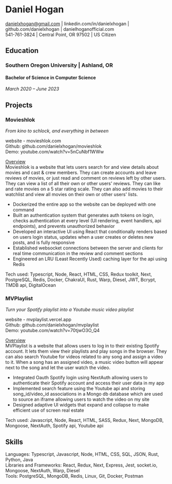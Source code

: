 # Daniel Hogan

danielxhogan@gmail.com | linkedin.com/in/danielxhogan | github.com/danielxhogan | danielhoganofficial.com \
541-761-3824 | Central Point, OR 97502 | US Citizen

## Education

### Southern Oregon University | Ashland, OR

#### Bachelor of Science in Computer Science

_March 2020 – June 2023_

## Projects

### Movieshlok

_From kino to schlock, and everything in between_

website - movieshlok.com \
Github: github.com/danielxhogan/movieshlok \
Demo: youtube.com/watch?v=5nCuNbf1WWw

<ins>Overview</ins> \
Movieshlok is a website that lets users search for and view details about movies and cast & crew members. They can create accounts and leave reviews of movies, or just read and comment on reviews left by other users. They can view a list of all their own or other users' reviews. They can like and rate movies on a 5 star rating scale. They can also add movies to their watchlist and view all movies on their own or other users' lists.

- Dockerized the entire app so the website can be deployed with one command
- Built an authentication system that generates auth tokens on login, checks authentication at every level (UI rendering, event handlers, api endpoints), and prevents unauthorized behavior
- Developed an interactive UI using React that conditionally renders based on users login status, updates when a user creates or deletes new posts, and is fully responsive
- Established websocket connections between the server and clients for real time communication in the review and comment sections
- Engineered an LRU (Least Recently Used) caching layer for the api using Redis

Tech used: Typescript, Node, React, HTML, CSS, Redux toolkit, Next, PostgreSQL, Redis, Docker, ChakraUI, Rust, Warp, Diesel, JWT, Bcrypt, TMDB api, DigitalOcean

### MVPlaylist

_Turn your Spotify playlist into a Youtube music video playlist_

website - mvplaylist.vercel.app \
Github: github.com/danielxhogan/mvplaylist \
Demo: youtube.com/watch?v=70tjwO3O_Q4

<ins>Overview</ins> \
MVPlaylist is a website that allows users to log in to their existing Spotify account. It lets them view their playlists and play songs in the browser. They can also search Youtube for videos related to any song and assign a video to it. When a song has an assigned video, a music video button will appear next to the song and let the user watch the video.

- Integrated Oauth Spotify login using NextAuth allowing users to authenticate their Spotify account and access their user data in my app
- Implemented search feature using the Youtube api and storing song_id/video_id associations in a Mongo db database which are used to source an iframe allowing users to watch the video on my site
- Designed adaptive UI widgets that expand and collapse to make efficient use of screen real estate

Tech used: Javascript, Node, React, HTML, SASS, Redux, Next, MongoDB, Mongoose, NextAuth, Spotify api, Youtube api

## Skills

Languages: Typescript, Javascript, Node, HTML, CSS, SQL, JSON, Rust, Python, Java \
Libraries and Frameworks: React, Redux, Next, Express, Jest, socket.io, Mongoose, NextAuth, Warp, Diesel \
Tools: PostgreSQL, MongoDB, Redis, Linux, Git, Docker, Postman
